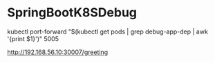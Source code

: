 # SpringBootK8SDebug

kubectl port-forward "$(kubectl get pods | grep debug-app-dep | awk '{print $1}')" 5005

http://192.168.56.10:30007/greeting